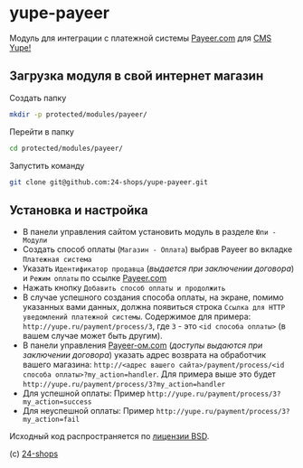 # yupe-payeer
Модуль для интеграции с платежной системы [Payeer.com](https://payeer.com/03118520) для [CMS Yupe!](http://yupe.ru)

## Загрузка модуля в свой интернет магазин
Создать папку
```bash
mkdir -p protected/modules/payeer/
```

Перейти в папку
```bash
cd protected/modules/payeer/
```

Запустить команду
```bash
git clone git@github.com:24-shops/yupe-payeer.git
```

## Установка и настройка
* В панели управления сайтом установить модуль в разделе `Юпи - Модули`
* Создать способ оплаты (`Магазин - Оплата`) выбрав Payeer во вкладке `Платежная система`
* Указать `Идентификатор продавца` (_выдается при заключении договора_) и `Режим оплаты` по ссылке [Payeer.com](https://payeer.com/03118520)
* Нажать кнопку `Добавить способ оплаты и продолжить`
* В случае успешного создания способа оплаты, на экране, помимо указанных вами данных, должна появиться строка `Ссылка для HTTP уведомлений платежной системы`.
Содержимое для примера: `http://yupe.ru/payment/process/3`, где `3` - это `<id способа оплаты>` (в вашем случае может быть другим).
* В панели управления [Payeer-ом.com](https://payeer.com/03118520) (_доступы выдаются при заключении договора_) указать адрес возврата на обработчик вашего магазина: `http://<адрес вашего сайта>/payment/process/<id способа оплаты>?my_action=handler`.
Для примера выше это будет `http://yupe.ru/payment/process/3?my_action=handler`
* Для успешной оплаты:
Пример `http://yupe.ru/payment/process/3?my_action=success`
* Для неуспешной оплаты:
Пример `http://yupe.ru/payment/process/3?my_action=fail`

Исходный код распространяется по [лицензии BSD](http://ru.wikipedia.org/wiki/%D0%9B%D0%B8%D1%86%D0%B5%D0%BD%D0%B7%D0%B8%D1%8F_BSD).

(с) [24-shops](https://github.com/24-shops)